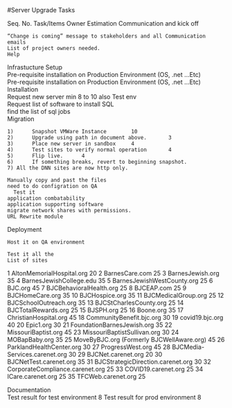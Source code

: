#Server Upgrade Tasks

Seq. No.	Task/Items	Owner	Estimation
Communication and kick off

    “Change is coming” message to stakeholders and all Communication emails		
	List of project owners needed.
	Help		

Infrastucture Setup			
	Pre-requisite installation on Production Environment (OS, .net …Etc)		
	Pre-requisite installation on Production Environment (OS, .net …Etc)		
Installation 			
	Request new server min 8 to 10 also Test env		
	Request list of software to install SQL		
	find the list of sql jobs 		
Migration			
			
	1)      Snapshot VMWare Instance		10
	2)      Upgrade using path in document above.		3
	3)      Place new server in sandbox		4
	4)      Test sites to verify normal operation		4
	5)      Flip live.		4
	6)      If something breaks, revert to beginning snapshot.		
	7) All the DNN sites are now http only.		
			
	Manually copy and past the files		
	need to do configration on QA		
	  Test it 		
	application combatability		
	application supporting software		
	migrate network shares with permissions.		
	URL Rewrite module		
Deployment			
			
	Host it on QA environment		
			
	Test it all the 		
	List of sites		
1	AltonMemorialHospital.org		20
2	BarnesCare.com		25
3	BarnesJewish.org		35
4	BarnesJewishCollege.edu		35
5	BarnesJewishWestCounty.org		25
6	BJC.org		45
7	BJCBehavioralHealth.org		25
8	BJCEAP.com		25
9	BJCHomeCare.org		35
10	BJCHospice.org		35
11	BJCMedicalGroup.org		25
12	BJCSchoolOutreach.org		35
13	BJCStCharlesCounty.org		25
14	BJCTotalRewards.org		25
15	BJSPH.org		25
16	Boone.org		35
17	ChristianHospital.org		45
18	CommunityBenefit.bjc.org		30
19	covid19.bjc.org		40
20	Epic1.org		30
21	FoundationBarnesJewish.org		35
22	MissouriBaptist.org		45
23	MissouriBaptistSullivan.org		30
24	MOBapBaby.org		35
25	MoveByBJC.org (Formerly BJCWellAware.org)		45
26	ParklandHealthCenter.org		30
27	ProgressWest.org		45
28	BJCMedia-Services.carenet.org		30
29	BJCNet.carenet.org		20
30	BJCNetTest.carenet.org		35
31	BJCStrategicDirection.carenet.org		30
32	CorporateCompliance.carenet.org		25
33	COVID19.carenet.org		25
34	ICare.carenet.org		25
35	TFCWeb.carenet.org		25
			
			
			
			
			
			
Documentation			
	Test result for test environment		8
	Test result for prod environment		8
	 		
			
			
			